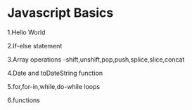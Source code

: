 # Javascript Basics
1.Hello World

2.If-else statement

3.Array operations -shift,unshift,pop,push,splice,slice,concat

4.Date and toDateString function

5.for,for-in,while,do-while loops

6.functions
